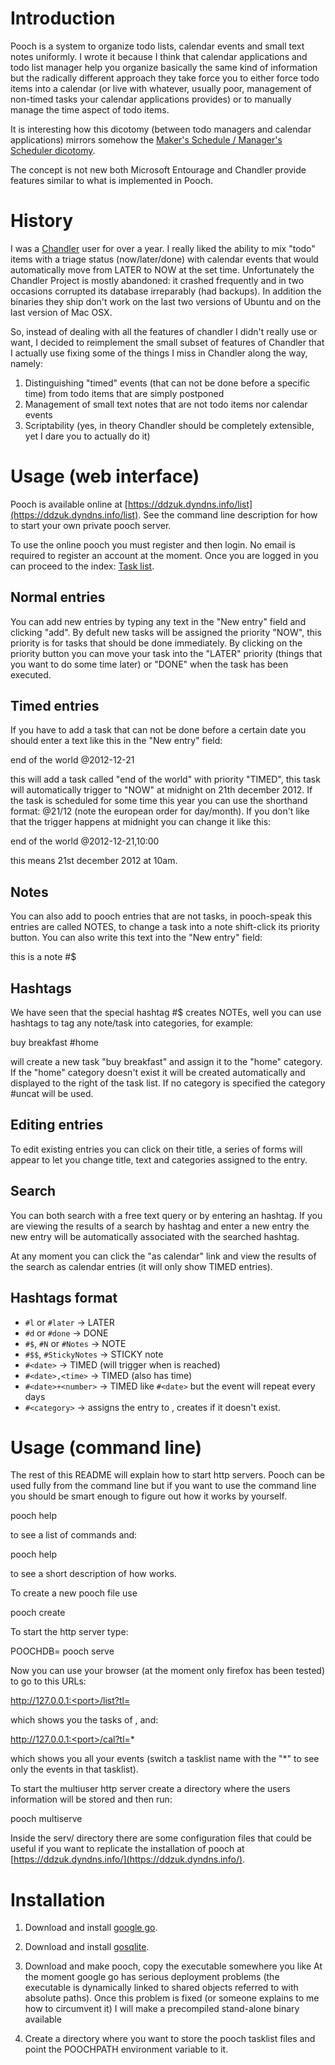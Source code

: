 # Introduction

Pooch is a system to organize todo lists, calendar events and small text notes uniformly. I wrote it because I think that calendar applications and todo list manager help you organize basically the same kind of information but the radically different approach they take force you to either force todo items into a calendar (or live with whatever, usually poor, management of non-timed tasks your calendar applications provides) or to manually manage the time aspect of todo items.

It is interesting how this dicotomy (between todo managers and calendar applications) mirrors somehow the [Maker's Schedule / Manager's Scheduler dicotomy](http://www.paulgraham.com/makersschedule.html).

The concept is not new both Microsoft Entourage and Chandler provide features similar to what is implemented in Pooch.

# History

I was a [Chandler](http://chandlerproject.org/) user for over a year. I really liked the ability to mix "todo" items with a triage status (now/later/done) with calendar events that would automatically move from LATER to NOW at the set time. Unfortunately the Chandler Project is mostly abandoned: it crashed frequently and in two occasions corrupted its database irreparably (had backups). In addition the binaries they ship don't work on the last two versions of Ubuntu and on the last version of Mac OSX.

So, instead of dealing with all the features of chandler I didn't really use or want, I decided to reimplement the small subset of features of Chandler that I actually use fixing some of the things I miss in Chandler along the way, namely:
1. Distinguishing "timed" events (that can not be done before a specific time) from todo items that are simply postponed
2. Management of small text notes that are not todo items nor calendar events
3. Scriptability (yes, in theory Chandler should be completely extensible, yet I dare you to actually do it)

# Usage (web interface)

Pooch is available online at [https://ddzuk.dyndns.info/list](https://ddzuk.dyndns.info/list). See the command line description for how to start your own private pooch server.

To use the online pooch you must register and then login. No email is required to register an account at the moment. Once you are logged in you can proceed to the index: [Task list](https://ddzuk.dyndns.info/list).

## Normal entries

You can add new entries by typing any text in the "New entry" field and clicking "add". By defult new tasks will be assigned the priority "NOW", this priority is for tasks that should be done immediately. By clicking on the priority button you can move your task into the "LATER" priority (things that you want to do some time later) or "DONE" when the task has been executed.

## Timed entries

If you have to add a task that can not be done before a certain date you should enter a text like this in the "New entry" field:

   end of the world @2012-12-21

this will add a task called "end of the world" with priority "TIMED", this task will automatically trigger to "NOW" at midnight on 21th december 2012. If the task is scheduled for some time this year you can use the shorthand format: @21/12 (note the european order for day/month).
If you don't like that the trigger happens at midnight you can change it like this:

   end of the world @2012-12-21,10:00

this means 21st december 2012 at 10am.

## Notes

You can also add to pooch entries that are not tasks, in pooch-speak this entries are called NOTES, to change a task into a note shift-click its priority button. You can also write this text into the "New entry" field:

   this is a note #$

## Hashtags

We have seen that the special hashtag #$ creates NOTEs, well you can use hashtags to tag any note/task into categories, for example:

   buy breakfast #home

will create a new task "buy breakfast" and assign it to the "home" category. If the "home" category doesn't exist it will be created automatically and displayed to the right of the task list. If no category is specified the category #uncat will be used.

## Editing entries

To edit existing entries you can click on their title, a series of forms will appear to let you change title, text and categories assigned to the entry.

## Search

You can both search with a free text query or by entering an hashtag. If you are viewing the results of a search by hashtag and enter a new entry the new entry will be automatically associated with the searched hashtag.

At any moment you can click the "as calendar" link and view the results of the search as calendar entries (it will only show TIMED entries).

## Hashtags format

* `#l` or `#later` -> LATER
* `#d` or `#done` -> DONE
* `#$`, `#N` or `#Notes` -> NOTE
* `#$$`, `#StickyNotes` -> STICKY note
* `#<date>` -> TIMED (will trigger when <date> is reached)
* `#<date>,<time>` -> TIMED (also has time)
* `#<date>+<number>` -> TIMED like `#<date>` but the event will repeat every <number> days
* `#<category>` -> assigns the entry to <category>, creates <category> if it doesn't exist.

# Usage (command line)

The rest of this README will explain how to start http servers. Pooch can be used fully from the command line but if you want to use the command line you should be smart enough to figure out how it works by yourself.

  pooch help

to see a list of commands and:

  pooch help <command>

to see a short description of how <command> works.

To create a new pooch file use

  pooch create <path to pooch file>

To start the http server type:

  POOCHDB=<path to pooch file> pooch serve <port>

Now you can use your browser (at the moment only firefox has been tested) to go to this URLs:

  http://127.0.0.1:<port>/list?tl=<mytasklist>

which shows you the tasks of <mytasklist>, and:

  http://127.0.0.1:<port>/cal?tl=*

which shows you all your events (switch a tasklist name with the "*" to see only the events in that tasklist).

To start the multiuser http server create a directory where the users information will be stored and then run:

  pooch multiserve <port> <multiserve-directory> <path to logfile>

Inside the serv/ directory there are some configuration files that could be useful if you want to replicate the installation of pooch at [https://ddzuk.dyndns.info/](https://ddzuk.dyndns.info/).

# Installation

1. Download and install [google go](http://golang.org/).

2. Download and install [gosqlite](http://code.google.com/p/gosqlite/).

3. Download and make pooch, copy the executable somewhere you like
   At the moment google go has serious deployment problems (the executable is dynamically linked to shared objects referred to with absolute paths). Once this problem is fixed (or someone explains to me how to circumvent it) I will make a precompiled stand-alone binary available

4. Create a directory where you want to store the pooch tasklist files and point the POOCHPATH environment variable to it.

